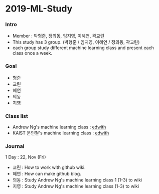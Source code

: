 # 2019-ML-Study

### Intro

- Member : 박형준, 정의동, 임지영, 이혜연, 곽교린
- This study has 3 group. (박형준 / 임지영, 이혜연 / 정의동, 곽교린)
- each group study different machine learning class and present each class once a week.

### Goal
- 형준
- 교린
- 혜연
- 의동
- 지영

### Class list
- Andrew Ng's machine learning class : [edwith](https://www.edwith.org/deeplearningai1)
- KAIST 문인철's machine learning class : [edwith](https://m.edwith.org/machinelearning1_17/lectures/9738)

### Journal
1 Day : 22, Nov (Fri) <br>
- 교린 : How to work with github wiki.
- 혜연 : How can make github blog.
- 의동 : Study Andrew Ng's machine learning class 1 (1-3) to wiki
- 지영 : Study Andrew Ng's machine learning class (1-3) to wiki

